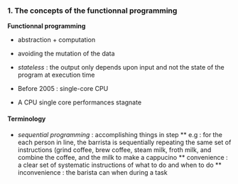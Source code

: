 

### 1. The concepts of the functionnal programming

__Functionnal programming__
* abstraction + computation
* avoiding the mutation of the data
* _stateless_ : the output only depends upon input and not the state of the program at execution time



* Before 2005 : single-core CPU
* A CPU single core performances stagnate

#### Terminology

* _sequential programming_ : accomplishing things in step
  ** e.g : for the each person in line, the barrista is sequentially repeating the same set of instructions (grind coffee, brew coffee, steam milk, froth milk, and combine the coffee, and the milk to make a cappucino
    ** convenience : a clear set of systematic instructions of what to do and when to do
    ** inconvenience : the barista can when during a task
  
  


